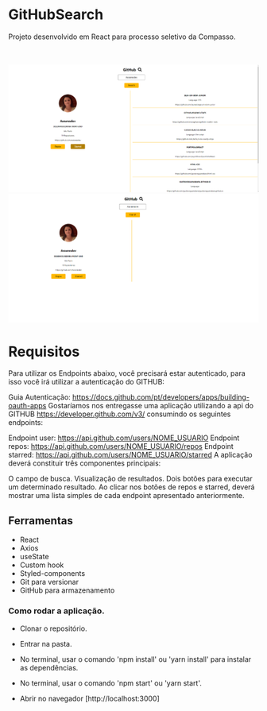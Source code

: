 # GitHubSearch
Projeto desenvolvido em React para processo seletivo da Compasso.
<br />


<br />
<br />

<img src="https://github.com/Asoaresdev/GitHubSearch/blob/main/image_readme/Captura%20de%20tela%202021-06-27%20070435.png" width="1000">

<img src="https://github.com/Asoaresdev/GitHubSearch/blob/main/image_readme/Capturar.PNG" width="1000">


# Requisitos
Para utilizar os Endpoints abaixo, você precisará estar autenticado, para isso você irá utilizar a autenticação do GITHUB:

Guia Autenticação: https://docs.github.com/pt/developers/apps/building-oauth-apps
Gostaríamos nos entregasse uma aplicação utilizando a api do GITHUB https://developer.github.com/v3/ consumindo os seguintes endpoints:

Endpoint user: https://api.github.com/users/NOME_USUARIO
Endpoint repos: https://api.github.com/users/NOME_USUARIO/repos
Endpoint starred: https://api.github.com/users/NOME_USUARIO/starred
A aplicação deverá constituir três componentes principais:

O campo de busca.
Visualização de resultados.
Dois botões para executar um determinado resultado.
Ao clicar nos botões de repos e starred, deverá mostrar uma lista simples de cada endpoint apresentado anteriormente.

## Ferramentas
- React
- Axios
- useState
- Custom hook
- Styled-components
- Git para versionar
- GitHub para armazenamento

### Como rodar a aplicação.
- Clonar o repositório.

- Entrar na pasta.

- No terminal, usar o comando 'npm install' ou 'yarn install' para instalar as dependências.

- No terminal, usar o comando 'npm start' ou 'yarn start'.

- Abrir no navegador [http://localhost:3000]


